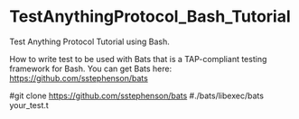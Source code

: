 # TestAnythingProtocol_Bash_Tutorial
Test Anything Protocol Tutorial using Bash.

How to write test to be used with Bats that is a TAP-compliant testing framework for Bash. 
You can get Bats here: https://github.com/sstephenson/bats

#git clone https://github.com/sstephenson/bats
#./bats/libexec/bats your_test.t


